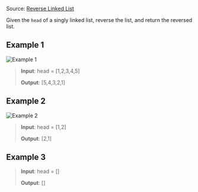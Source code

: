 Source: [Reverse Linked List](https://leetcode.com/problems/reverse-linked-list/description/)

Given the `head` of a singly linked list, reverse the list, and return the reversed list.

## Example 1

![Example 1](https://assets.leetcode.com/uploads/2021/02/19/rev1ex1.jpg)

> **Input**: head = [1,2,3,4,5] 
> 
> **Output**: [5,4,3,2,1]

## Example 2

![Example 2](https://assets.leetcode.com/uploads/2021/02/19/rev1ex2.jpg)

> **Input**: head = [1,2]
>
> **Output**: [2,1]

## Example 3

> **Input**: head = []
>
> **Output**: []